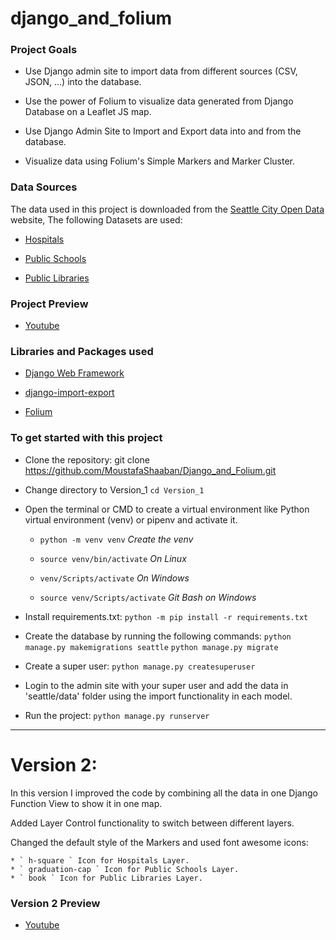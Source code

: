# django_and_folium


###  Project Goals

* Use Django admin site to import data from different sources (CSV, JSON, ...) into the database.

* Use the power of Folium to visualize data generated from Django Database on a Leaflet JS map.

* Use Django Admin Site to Import and Export data into and from the database.

* Visualize data using Folium's Simple Markers and Marker Cluster.


### Data Sources

The data used in this project is downloaded from the [Seattle City Open Data](https://data-seattlecitygis.opendata.arcgis.com/) website, The following Datasets are used:

* [Hospitals](https://data-seattlecitygis.opendata.arcgis.com/datasets/hospitals/explore)

* [Public Schools](https://data-seattlecitygis.opendata.arcgis.com/datasets/public-schools/explore)

* [Public Libraries](https://data-seattlecitygis.opendata.arcgis.com/datasets/seattle-public-libraries/explore)


### Project Preview

* [Youtube](https://www.youtube.com/watch?v=r08MujfgjoM)


### Libraries and Packages used

* [Django Web Framework](https://www.djangoproject.com/)

* [django-import-export](https://django-import-export.readthedocs.io/en/latest/)

* [Folium](https://python-visualization.github.io/folium/)


### To get started with this project

* Clone the repository: git clone https://github.com/MoustafaShaaban/Django_and_Folium.git

* Change directory to Version_1 ``` cd Version_1 ```

* Open the terminal or CMD to create a virtual environment like Python virtual environment (venv) or pipenv and activate it.

    * ``` python -m venv venv ```           *Create the venv*

    * ``` source venv/bin/activate ```      *On Linux*

    * ``` venv/Scripts/activate ```         *On Windows*

    * ``` source venv/Scripts/activate ```  *Git Bash on Windows*

* Install requirements.txt: ``` python -m pip install -r requirements.txt ```

* Create the database by running the following commands:
``` python manage.py makemigrations seattle ```
``` python manage.py migrate ```

* Create a super user: ``` python manage.py createsuperuser ```

* Login to the admin site with your super user and add the data in 'seattle/data' folder using the import functionality in each model.

* Run the project: ``` python manage.py runserver ```

------------------------------------------------------------------------------------------------------------

# Version 2:

In this version I improved the code by combining all the data in one Django Function View to show it in one map.

Added Layer Control functionality to switch between different layers.

Changed the default style of the Markers and used font awesome icons:

    * ` h-square ` Icon for Hospitals Layer.
    * ` graduation-cap ` Icon for Public Schools Layer.
    * ` book ` Icon for Public Libraries Layer.


### Version 2 Preview

* [Youtube](https://www.youtube.com/watch?v=eU8r5l9-6JE)
